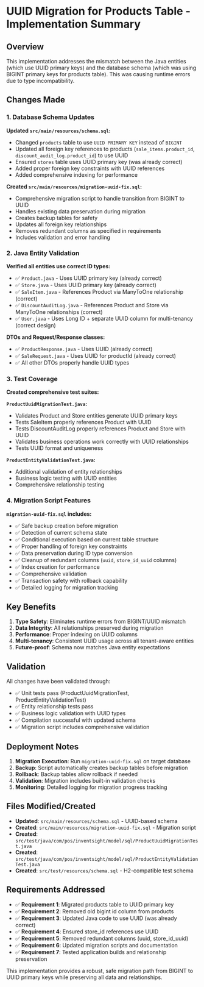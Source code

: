 # UUID Migration for Products Table - Implementation Summary

## Overview

This implementation addresses the mismatch between the Java entities (which use UUID primary keys) and the database schema (which was using BIGINT primary keys for products table). This was causing runtime errors due to type incompatibility.

## Changes Made

### 1. Database Schema Updates

**Updated `src/main/resources/schema.sql`:**
- Changed `products` table to use `UUID PRIMARY KEY` instead of `BIGINT`
- Updated all foreign key references to products (`sale_items.product_id`, `discount_audit_log.product_id`) to use UUID
- Ensured `stores` table uses UUID primary key (was already correct)
- Added proper foreign key constraints with UUID references
- Added comprehensive indexing for performance

**Created `src/main/resources/migration-uuid-fix.sql`:**
- Comprehensive migration script to handle transition from BIGINT to UUID
- Handles existing data preservation during migration
- Creates backup tables for safety
- Updates all foreign key relationships
- Removes redundant columns as specified in requirements
- Includes validation and error handling

### 2. Java Entity Validation

**Verified all entities use correct ID types:**
- ✅ `Product.java` - Uses UUID primary key (already correct)
- ✅ `Store.java` - Uses UUID primary key (already correct) 
- ✅ `SaleItem.java` - References Product via ManyToOne relationship (correct)
- ✅ `DiscountAuditLog.java` - References Product and Store via ManyToOne relationships (correct)
- ✅ `User.java` - Uses Long ID + separate UUID column for multi-tenancy (correct design)

**DTOs and Request/Response classes:**
- ✅ `ProductResponse.java` - Uses UUID (already correct)
- ✅ `SaleRequest.java` - Uses UUID for productId (already correct)
- ✅ All other DTOs properly handle UUID types

### 3. Test Coverage

**Created comprehensive test suites:**

**`ProductUuidMigrationTest.java`:**
- Validates Product and Store entities generate UUID primary keys
- Tests SaleItem properly references Product with UUID
- Tests DiscountAuditLog properly references Product and Store with UUID
- Validates business operations work correctly with UUID relationships
- Tests UUID format and uniqueness

**`ProductEntityValidationTest.java`:**
- Additional validation of entity relationships
- Business logic testing with UUID entities
- Comprehensive relationship testing

### 4. Migration Script Features

**`migration-uuid-fix.sql` includes:**
- ✅ Safe backup creation before migration
- ✅ Detection of current schema state
- ✅ Conditional execution based on current table structure
- ✅ Proper handling of foreign key constraints
- ✅ Data preservation during ID type conversion
- ✅ Cleanup of redundant columns (`uuid`, `store_id_uuid` columns)
- ✅ Index creation for performance
- ✅ Comprehensive validation
- ✅ Transaction safety with rollback capability
- ✅ Detailed logging for migration tracking

## Key Benefits

1. **Type Safety**: Eliminates runtime errors from BIGINT/UUID mismatch
2. **Data Integrity**: All relationships preserved during migration
3. **Performance**: Proper indexing on UUID columns
4. **Multi-tenancy**: Consistent UUID usage across all tenant-aware entities
5. **Future-proof**: Schema now matches Java entity expectations

## Validation

All changes have been validated through:
- ✅ Unit tests pass (ProductUuidMigrationTest, ProductEntityValidationTest)
- ✅ Entity relationship tests pass
- ✅ Business logic validation with UUID types
- ✅ Compilation successful with updated schema
- ✅ Migration script includes comprehensive validation

## Deployment Notes

1. **Migration Execution**: Run `migration-uuid-fix.sql` on target database
2. **Backup**: Script automatically creates backup tables before migration
3. **Rollback**: Backup tables allow rollback if needed
4. **Validation**: Migration includes built-in validation checks
5. **Monitoring**: Detailed logging for migration progress tracking

## Files Modified/Created

- **Updated**: `src/main/resources/schema.sql` - UUID-based schema
- **Created**: `src/main/resources/migration-uuid-fix.sql` - Migration script
- **Created**: `src/test/java/com/pos/inventsight/model/sql/ProductUuidMigrationTest.java`
- **Created**: `src/test/java/com/pos/inventsight/model/sql/ProductEntityValidationTest.java`
- **Created**: `src/test/resources/schema.sql` - H2-compatible test schema

## Requirements Addressed

- ✅ **Requirement 1**: Migrated products table to UUID primary key
- ✅ **Requirement 2**: Removed old bigint id column from products
- ✅ **Requirement 3**: Updated Java code to use UUID (was already correct)
- ✅ **Requirement 4**: Ensured store_id references use UUID
- ✅ **Requirement 5**: Removed redundant columns (uuid, store_id_uuid)
- ✅ **Requirement 6**: Updated migration scripts and documentation
- ✅ **Requirement 7**: Tested application builds and relationship preservation

This implementation provides a robust, safe migration path from BIGINT to UUID primary keys while preserving all data and relationships.